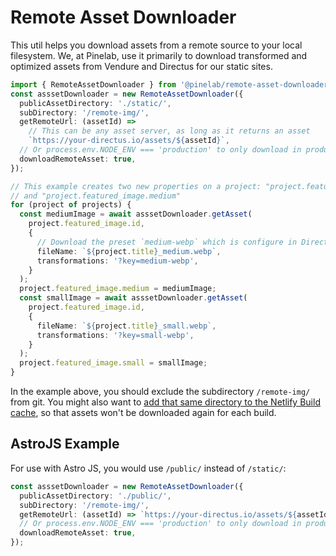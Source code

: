 # Remote Asset Downloader

This util helps you download assets from a remote source to your local filesystem. We, at Pinelab, use it primarily to download transformed and optimized assets from Vendure and Directus for our static sites.

```ts
import { RemoteAssetDownloader } from '@pinelab/remote-asset-downloader';
const asssetDownloader = new RemoteAssetDownloader({
  publicAssetDirectory: './static/',
  subDirectory: '/remote-img/',
  getRemoteUrl: (assetId) =>
    // This can be any asset server, as long as it returns an asset
    `https://your-directus.io/assets/${assetId}`,
  // Or process.env.NODE_ENV === 'production' to only download in production
  downloadRemoteAsset: true,
});

// This example creates two new properties on a project: "project.featured_image.small"
// and "project.featured_image.medium"
for (project of projects) {
  const mediumImage = await asssetDownloader.getAsset(
    project.featured_image.id,
    {
      // Download the preset `medium-webp` which is configure in Directus
      fileName: `${project.title}_medium.webp`,
      transformations: '?key=medium-webp',
    }
  );
  project.featured_image.medium = mediumImage;
  const smallImage = await asssetDownloader.getAsset(
    project.featured_image.id,
    {
      fileName: `${project.title}_small.webp`,
      transformations: '?key=small-webp',
    }
  );
  project.featured_image.small = smallImage;
}
```

In the example above, you should exclude the subdirectory `/remote-img/` from git. You might also want to [add that same directory to the Netlify Build cache](https://www.npmjs.com/package/@netlify/cache-utils), so that assets won't be downloaded again for each build.

## AstroJS Example

For use with Astro JS, you would use `/public/` instead of `/static/`:

```ts
const asssetDownloader = new RemoteAssetDownloader({
  publicAssetDirectory: './public/',
  subDirectory: '/remote-img/',
  getRemoteUrl: (assetId) => `https://your-directus.io/assets/${assetId}`,
  // Or process.env.NODE_ENV === 'production' to only download in production
  downloadRemoteAsset: true,
});
```
